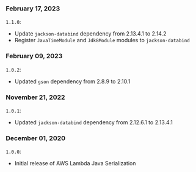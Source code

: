 ### February 17, 2023
`1.1.0`:
- Update `jackson-databind` dependency from 2.13.4.1 to 2.14.2
- Register `JavaTimeModule` and `Jdk8Module` modules to `jackson-databind`

### February 09, 2023
`1.0.2`:
- Updated `gson` dependency from 2.8.9 to 2.10.1

### November 21, 2022
`1.0.1`:
- Updated `jackson-databind` dependency from 2.12.6.1 to 2.13.4.1

### December 01, 2020
`1.0.0`:
- Initial release of AWS Lambda Java Serialization